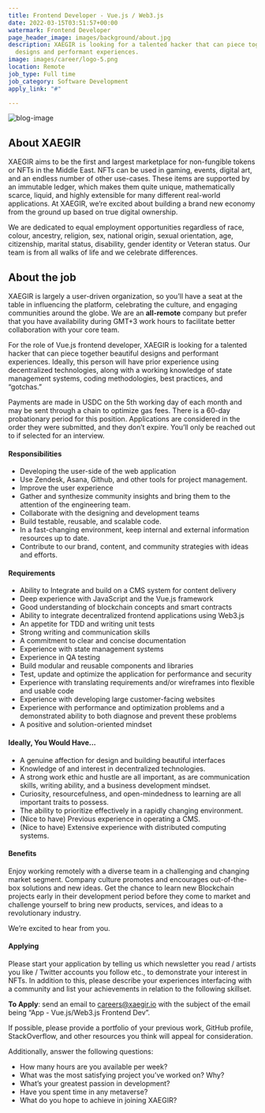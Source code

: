 ```yaml
---
title: Frontend Developer - Vue.js / Web3.js
date: 2022-03-15T03:51:57+00:00
watermark: Frontend Developer
page_header_image: images/background/about.jpg
description: XAEGIR is looking for a talented hacker that can piece together beautiful
  designs and performant experiences.
image: images/career/logo-5.png
location: Remote
job_type: Full time
job_category: Software Development
apply_link: "#"

---
```

![blog-image](https://xaegir.com/images/file_type_vue_icon_130078.png)

## About XAEGIR

XAEGIR aims to be the first and largest marketplace for non-fungible tokens or NFTs in the Middle East. NFTs can be used in gaming, events, digital art, and an endless number of other use-cases. These items are supported by an immutable ledger, which makes them quite unique, mathematically scarce, liquid, and highly extensible for many different real-world applications. At XAEGIR, we’re excited about building a brand new economy from the ground up based on true digital ownership.

We are dedicated to equal employment opportunities regardless of race, colour, ancestry, religion, sex, national origin, sexual orientation, age, citizenship, marital status, disability, gender identity or Veteran status. Our team is from all walks of life and we celebrate differences.

## About the job

XAEGIR is largely a user-driven organization, so you’ll have a seat at the table in influencing the platform, celebrating the culture, and engaging communities around the globe. We are an **all-remote** company but prefer that you have availability during GMT+3 work hours to facilitate better collaboration with your core team.

For the role of Vue.js frontend developer, XAEGIR is looking for a talented hacker that can piece together beautiful designs and performant experiences. Ideally, this person will have prior experience using decentralized technologies, along with a working knowledge of state management systems, coding methodologies, best practices, and “gotchas.”

Payments are made in USDC on the 5th working day of each month and may be sent through a chain to optimize gas fees. There is a 60-day probationary period for this position. Applications are considered in the order they were submitted, and they don’t expire. You’ll only be reached out to if selected for an interview.

#### Responsibilities

* Developing the user-side of the web application
* Use Zendesk, Asana, Github, and other tools for project management.
* Improve the user experience
* Gather and synthesize community insights and bring them to the attention of the engineering team.
* Collaborate with the designing and development teams
* Build testable, reusable, and scalable code.
* In a fast-changing environment, keep internal and external information resources up to date.
* Contribute to our brand, content, and community strategies with ideas and efforts.

#### Requirements

* Ability to Integrate and build on a CMS system for content delivery
* Deep experience with JavaScript and the Vue.js framework
* Good understanding of blockchain concepts and smart contracts
* Ability to integrate decentralized frontend applications using Web3.js
* An appetite for TDD and writing unit tests
* Strong writing and communication skills
* A commitment to clear and concise documentation
* Experience with state management systems
* Experience in QA testing
* Build modular and reusable components and libraries
* Test, update and optimize the application for performance and security
* Experience with translating requirements and/or wireframes into flexible and usable code
* Experience with developing large customer-facing websites
* Experience with performance and optimization problems and a demonstrated ability to both diagnose and prevent these problems
* A positive and solution-oriented mindset

#### Ideally, You Would Have…

* A genuine affection for design and building beautiful interfaces
* Knowledge of and interest in decentralized technologies.
* A strong work ethic and hustle are all important, as are communication skills, writing ability, and a business development mindset.
* Curiosity, resourcefulness, and open-mindedness to learning are all important traits to possess.
* The ability to prioritize effectively in a rapidly changing environment.
* (Nice to have) Previous experience in operating a CMS.
* (Nice to have) Extensive experience with distributed computing systems.

#### Benefits

Enjoy working remotely with a diverse team in a challenging and changing market segment. Company culture promotes and encourages out-of-the-box solutions and new ideas. Get the chance to learn new Blockchain projects early in their development period before they come to market and challenge yourself to bring new products, services, and ideas to a revolutionary industry.

We’re excited to hear from you.

#### Applying

Please start your application by telling us which newsletter you read / artists you like / Twitter accounts you follow etc., to demonstrate your interest in NFTs. In addition to this, please describe your experiences interfacing with a community and list your achievements in relation to the following skillset.

**To Apply**: send an email to [careers@xaegir.io](mailto:careers@xaegir.io) with the subject of the email being “App - Vue.js/Web3.js Frontend Dev”.

If possible, please provide a portfolio of your previous work, GitHub profile, StackOverflow, and other resources you think will appeal for consideration.

Additionally, answer the following questions:

* How many hours are you available per week?
* What was the most satisfying project you’ve worked on? Why?
* What’s your greatest passion in development?
* Have you spent time in any metaverse?
* What do you hope to achieve in joining XAEGIR?